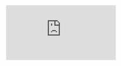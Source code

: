 ![git](https://github.com/mnrzrad/private_Certificates/blob/main/Invited%20Speaker/Mina%20Norouzirad.pdf)

